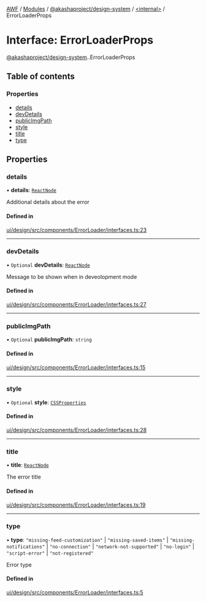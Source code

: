 [AWF](../README.md) / [Modules](../modules.md) / [@akashaproject/design-system](../modules/akashaproject_design_system.md) / [<internal\>](../modules/akashaproject_design_system._internal_.md) / ErrorLoaderProps

# Interface: ErrorLoaderProps

[@akashaproject/design-system](../modules/akashaproject_design_system.md).[<internal>](../modules/akashaproject_design_system._internal_.md).ErrorLoaderProps

## Table of contents

### Properties

- [details](akashaproject_design_system._internal_.ErrorLoaderProps.md#details)
- [devDetails](akashaproject_design_system._internal_.ErrorLoaderProps.md#devdetails)
- [publicImgPath](akashaproject_design_system._internal_.ErrorLoaderProps.md#publicimgpath)
- [style](akashaproject_design_system._internal_.ErrorLoaderProps.md#style)
- [title](akashaproject_design_system._internal_.ErrorLoaderProps.md#title)
- [type](akashaproject_design_system._internal_.ErrorLoaderProps.md#type)

## Properties

### details

• **details**: [`ReactNode`](../modules/akashaproject_design_system._internal_.md#reactnode)

Additional details about the error

#### Defined in

[ui/design/src/components/ErrorLoader/interfaces.ts:23](https://github.com/AKASHAorg/akasha-world-framework/blob/d81a7246/ui/design/src/components/ErrorLoader/interfaces.ts#L23)

___

### devDetails

• `Optional` **devDetails**: [`ReactNode`](../modules/akashaproject_design_system._internal_.md#reactnode)

 Message to be shown when in deveolopment mode

#### Defined in

[ui/design/src/components/ErrorLoader/interfaces.ts:27](https://github.com/AKASHAorg/akasha-world-framework/blob/d81a7246/ui/design/src/components/ErrorLoader/interfaces.ts#L27)

___

### publicImgPath

• `Optional` **publicImgPath**: `string`

#### Defined in

[ui/design/src/components/ErrorLoader/interfaces.ts:15](https://github.com/AKASHAorg/akasha-world-framework/blob/d81a7246/ui/design/src/components/ErrorLoader/interfaces.ts#L15)

___

### style

• `Optional` **style**: [`CSSProperties`](akashaproject_design_system._internal_.CSSProperties.md)

#### Defined in

[ui/design/src/components/ErrorLoader/interfaces.ts:28](https://github.com/AKASHAorg/akasha-world-framework/blob/d81a7246/ui/design/src/components/ErrorLoader/interfaces.ts#L28)

___

### title

• **title**: [`ReactNode`](../modules/akashaproject_design_system._internal_.md#reactnode)

The error title

#### Defined in

[ui/design/src/components/ErrorLoader/interfaces.ts:19](https://github.com/AKASHAorg/akasha-world-framework/blob/d81a7246/ui/design/src/components/ErrorLoader/interfaces.ts#L19)

___

### type

• **type**: ``"missing-feed-customization"`` \| ``"missing-saved-items"`` \| ``"missing-notifications"`` \| ``"no-connection"`` \| ``"network-not-supported"`` \| ``"no-login"`` \| ``"script-error"`` \| ``"not-registered"``

Error type

#### Defined in

[ui/design/src/components/ErrorLoader/interfaces.ts:5](https://github.com/AKASHAorg/akasha-world-framework/blob/d81a7246/ui/design/src/components/ErrorLoader/interfaces.ts#L5)
